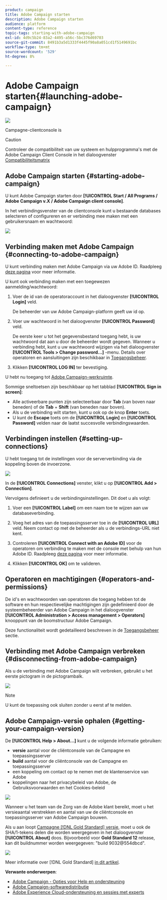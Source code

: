 ```yaml
---
product: campaign
title: Adobe Campaign starten
description: Adobe Campaign starten
audience: platform
content-type: reference
topic-tags: starting-with-adobe-campaign
exl-id: 4d9c5b24-83a2-4495-a56c-5bc376d69703
source-git-commit: 8491b3a5d1333f4445f90a8a051cd1f5149691bc
workflow-type: tm+mt
source-wordcount: '529'
ht-degree: 8%

---
```


# Adobe Campaign starten{#launching-adobe-campaign}

![](../../assets/v7-only.svg)

Campagne-clientconsole is

>[!CAUTION]
>
>Controleer de compatibiliteit van uw systeem en hulpprogramma&#39;s met de Adobe Campaign Client Console in het dialoogvenster [Compatibiliteitsmatrix](../../rn/using/compatibility-matrix.md#ClientConsoleoperatingsystems)

## Adobe Campaign starten {#starting-adobe-campaign}

U kunt Adobe Campaign starten door **[!UICONTROL Start / All Programs / Adobe Campaign v.X / Adobe Campaign client console]**.

In het verbindingsvenster van de clientconsole kunt u bestaande databases selecteren of configureren en er verbinding mee maken met een gebruikersnaam en wachtwoord:

![](assets/acc-logon.png)

## Verbinding maken met Adobe Campaign {#connecting-to-adobe-campaign}

U kunt verbinding maken met Adobe Campaign via uw Adobe ID. Raadpleeg [deze pagina](../../integrations/using/about-adobe-id.md) voor meer informatie.

U kunt ook verbinding maken met een toegewezen aanmelding/wachtwoord:

1. Voer de id van de operatoraccount in het dialoogvenster **[!UICONTROL Login]** veld.

   De beheerder van uw Adobe Campaign-platform geeft uw id op.

1. Voer uw wachtwoord in het dialoogvenster **[!UICONTROL Password]** veld.

   De eerste keer u tot het gegevensbestand toegang hebt, is uw wachtwoord dat aan u door de beheerder wordt gegeven. Wanneer u verbinding hebt, kunt u uw wachtwoord wijzigen via het dialoogvenster **[!UICONTROL Tools > Change password...]** -menu. Details over operatoren en aansluitingen zijn beschikbaar in [Toegangsbeheer](../../platform/using/access-management.md).

1. Klikken **[!UICONTROL LOG IN]** ter bevestiging.<!--You can also press the **Enter** key to launch connection.-->

U hebt nu toegang tot [Adobe Campaign-werkruimte](../../platform/using/adobe-campaign-workspace.md).

Sommige sneltoetsen zijn beschikbaar op het tabblad **[!UICONTROL Sign in screen]**:
* Alle activeerbare punten zijn selecteerbaar door **Tab** (van boven naar beneden) of de **Tab** + **Shift** (van beneden naar boven).
* Als u de verbinding wilt starten, kunt u ook op de knop **Enter** toets.
* U kunt de **Escape** toets om de **[!UICONTROL Login]** en **[!UICONTROL Password]** velden naar de laatst succesvolle verbindingswaarden.

## Verbindingen instellen {#setting-up-connections}

U hebt toegang tot de instellingen voor de serververbinding via de koppeling boven de invoerzone.

![](assets/s_ncs_user_connections_management.png)

In de **[!UICONTROL Connections]** venster, klikt u op **[!UICONTROL Add > Connection]**.

Vervolgens definieert u de verbindingsinstellingen. Dit doet u als volgt:

1. Voer een **[!UICONTROL Label]** om een naam toe te wijzen aan uw databaseverbinding.

1. Voeg het adres van de toepassingsserver toe in de **[!UICONTROL URL]** veld. Neem contact op met de beheerder als u de verbindings-URL niet kent.

1. Controleren **[!UICONTROL Connect with an Adobe ID]** voor de operatoren om verbinding te maken met de console met behulp van hun Adobe ID. Raadpleeg [deze pagina](../../integrations/using/about-adobe-id.md) voor meer informatie.

1. Klikken **[!UICONTROL OK]** om te valideren.

## Operatoren en machtigingen {#operators-and-permissions}

De id&#39;s en wachtwoorden van operatoren die toegang hebben tot de software en hun respectievelijke machtigingen zijn gedefinieerd door de systeembeheerder van Adobe Campaign in het dialoogvenster **[!UICONTROL Administration > Access management > Operators]** knooppunt van de boomstructuur Adobe Campaign.

Deze functionaliteit wordt gedetailleerd beschreven in de [Toegangsbeheer](../../platform/using/access-management.md) sectie.

## Verbinding met Adobe Campaign verbreken {#disconnecting-from-adobe-campaign}

Als u de verbinding met Adobe Campaign wilt verbreken, gebruikt u het eerste pictogram in de pictogrambalk.

![](assets/s_ncs_user_deconnexion.png)

>[!NOTE]
>
>U kunt de toepassing ook sluiten zonder u eerst af te melden.

## Adobe Campaign-versie ophalen {#getting-your-campaign-version}

De **[!UICONTROL Help > About...]** kunt u de volgende informatie gebruiken:

* **versie** aantal voor de cliëntconsole van de Campagne en toepassingsserver
* **build** aantal voor de cliëntconsole van de Campagne en toepassingsserver
* een koppeling om contact op te nemen met de klantenservice van Adobe
* koppelingen naar het privacybeleid van Adobe, de Gebruiksvoorwaarden en het Cookies-beleid

![](assets/about-acc.png)

Wanneer u het team van de Zorg van de Adobe klant bereikt, moet u het versieaantal verstrekken en aantal van uw de cliëntconsole en toepassingsserver van Adobe Campaign bouwen.

Als u aan loopt [Campagne [!DNL Gold Standard] versie](../../rn/using/gold-standard.md), moet u ook de SHA/1-tekens delen die worden weergegeven in het dialoogvenster **[!UICONTROL About]** doos. Bijvoorbeeld voor **Gold Standard 12** release, kan dit buildnummer worden weergegeven: &quot;build 9032@554dbcd&quot;.

![](assets/about-acc-gs.png)

Meer informatie over [!DNL Gold Standard] [in dit artikel](../../rn/using/gs-overview.md).

**Verwante onderwerpen**:

* [Adobe Campaign - Opties voor Help en ondersteuning](../../support.md)
* [Adobe Campaign-softwaredistributie](https://experience.adobe.com/#/downloads/content/software-distribution/en/campaign.html)
* [Adobe Experience Cloud-ondersteuning en sessies met experts](https://helpx.adobe.com/nl/enterprise/admin-guide.html/enterprise/using/support-for-experience-cloud.ug.html)
